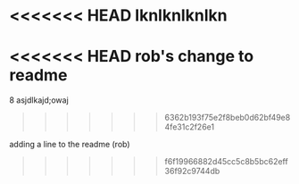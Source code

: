 <<<<<<< HEAD
lknlknlknlkn
=======
<<<<<<< HEAD
rob's change to readme
=======
8
asjdlkajd;owaj
>>>>>>> 6362b193f75e2f8beb0d62bf49e84fe31c2f26e1


adding a line to the readme (rob)
>>>>>>> f6f19966882d45cc5c8b5bc62eff36f92c9744db
